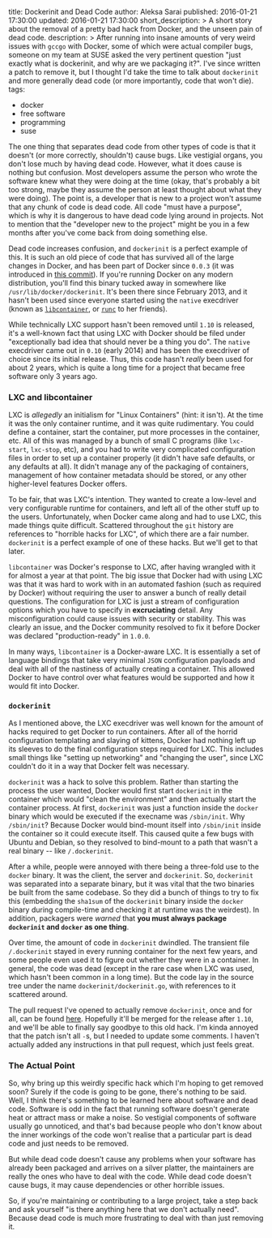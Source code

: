 title: Dockerinit and Dead Code
author: Aleksa Sarai
published: 2016-01-21 17:30:00
updated: 2016-01-21 17:30:00
short_description: >
  A short story about the removal of a pretty bad hack from Docker, and the
  unseen pain of dead code.
description: >
  After running into insane amounts of very weird issues with `gccgo` with Docker,
  some of which were actual compiler bugs, someone on my team at SUSE asked the
  very pertinent question "just exactly what is dockerinit, and why are we packaging
  it?". I've since written a patch to remove it, but I thought I'd take the time
  to talk about `dockerinit` and more generally dead code (or more importantly,
  code that won't die).
tags:
  - docker
  - free software
  - programming
  - suse

The one thing that separates dead code from other types of code is that it doesn't
(or more correctly, shouldn't) cause bugs. Like vestigial organs, you don't lose
much by having dead code. However, what it does cause is nothing but confusion.
Most developers assume the person who wrote the software knew what they were doing
at the time (okay, that's probably a bit too strong, maybe they assume the person
at least thought about what they were doing). The point is, a developer that is
new to a project won't assume that any chunk of code is dead code. All code "must
have a purpose", which is why it is dangerous to have dead code lying around in
projects. Not to mention that the "developer new to the project" might be you in
a few months after you've come back from doing something else.

Dead code increases confusion, and `dockerinit` is a perfect example of this. It
is such an old piece of code that has survived all of the large changes in Docker,
and has been part of Docker since `0.0.3` (it was introduced in [this commit][dockerinit]).
If you're running Docker on any modern distribution, you'll find this binary
tucked away in somewhere like `/usr/lib/docker/dockerinit`. It's been there since
February 2013, and it hasn't been used since everyone started using the `native`
execdriver (known as [`libcontainer`][libcontainer], or [`runc`][runc] to her
friends).

While technically LXC support hasn't been removed until `1.10` is released, it's
a well-known fact that using LXC with Docker should be filed under "exceptionally
bad idea that should never be a thing you do". The `native` execdriver came out
in `0.10` (early 2014) and has been the execdriver of choice since its initial
release. Thus, this code hasn't *really* been used for about 2 years, which is
quite a long time for a project that became free software only 3 years ago.

[dockerinit]: https://github.com/docker/docker/commit/58a22942602f9035a1ed44c65ae2c501420600a3
[libcontainer]: https://github.com/docker/libcontainer
[runc]: https://github.com/opencontainers/runc

### LXC and libcontainer ###

LXC is *allegedly* an initialism for "Linux Containers" (hint: it isn't). At the
time it was the only container runtime, and it was quite rudimentary. You could
define a container, start the container, put more processes in the container, etc.
All of this was managed by a bunch of small C programs (like `lxc-start`,
`lxc-stop`, etc), and you had to write very complicated configuration files in
order to set up a container properly (it didn't have safe defaults, or any defaults
at all). It didn't manage any of the packaging of containers, management of how
container metadata should be stored, or any other higher-level features Docker
offers.

To be fair, that was LXC's intention. They wanted to create a low-level and very
configurable runtime for containers, and left all of the other stuff up to the
users. Unfortunately, when Docker came along and had to use LXC, this made things
quite difficult. Scattered throughout the `git` history are references to
"horrible hacks for LXC", of which there are a fair number. `dockerinit` is a
perfect example of one of these hacks. But we'll get to that later.

`libcontainer` was Docker's response to LXC, after having wrangled with it for
almost a year at that point. The big issue that Docker had with using LXC was that
it was hard to work with in an automated fashion (such as required by Docker)
without requiring the user to answer a bunch of really detail questions. The
configuration for LXC is just a stream of configuration options which you have
to specify in **excruciating** detail. Any misconfiguration could cause issues
with security or stability. This was clearly an issue, and the Docker community
resolved to fix it before Docker was declared "production-ready" in `1.0.0`.

In many ways, `libcontainer` is a Docker-aware LXC. It is essentially a set of
language bindings that take very minimal `JSON` configuration payloads and deal
with all of the nastiness of actually creating a container. This allowed Docker
to have control over what features would be supported and how it would fit into
Docker.

### `dockerinit` ###

As I mentioned above, the LXC execdriver was well known for the amount of hacks
required to get Docker to run containers. After all of the horrid configuration
templating and slaying of kittens, Docker had nothing left up its sleeves to do
the final configuration steps required for LXC. This includes small things like
"setting up networking" and "changing the user", since LXC couldn't do it in a
way that Docker felt was necessary.

`dockerinit` was a hack to solve this problem. Rather than starting the process
the user wanted, Docker would first start `dockerinit` in the container which
would "clean the environment" and then actually start the container process. At
first, `dockerinit` was just a function inside the `docker` binary which would
be executed if the execname was `/sbin/init`. Why `/sbin/init`? Because Docker
would bind-mount itself into `/sbin/init` inside the container so it could execute
itself. This caused quite a few bugs with Ubuntu and Debian, so they resolved to
bind-mount to a path that wasn't a real binary -- like `/.dockerinit`.

After a while, people were annoyed with there being a three-fold use to the
`docker` binary. It was the client, the server and `dockerinit`. So, `dockerinit`
was separated into a separate binary, but it was vital that the two binaries be
built from the same codebase. So they did a bunch of things to try to fix this
(embedding the `sha1sum` of the `dockerinit` binary inside the `docker` binary
during compile-time and checking it at runtime was the weirdest). In addition,
packagers were *warned* that **you must always package `dockerinit` and `docker`
as one thing**.

Over time, the amount of code in `dockerinit` dwindled. The transient file
`/.dockerinit` stayed in every running container for the next few years, and
some people even used it to figure out whether they were in a container. In
general, the code was dead (except in the rare case when LXC was used, which
hasn't been common in a long time). But the code lay in the source tree under
the name `dockerinit/dockerinit.go`, with references to it scattered around.

The pull request I've opened to actually remove `dockerinit`, once and for all,
can be found [here][purge-dockerinit]. Hopefully it'll be merged for the release
after `1.10`, and we'll be able to finally say goodbye to this old hack. I'm kinda
annoyed that the patch isn't all `-`s, but I needed to update some comments. I
haven't actually added any instructions in that pull request, which just feels
great.

[purge-dockerinit]: https://github.com/docker/docker/pull/19490

### The Actual Point ###

So, why bring up this weirdly specific hack which I'm hoping to get removed soon?
Surely if the code is going to be gone, there's nothing to be said. Well, I think
there's something to be learned here about software and dead code. Software is
odd in the fact that running software doesn't generate heat or attract mass or
make a noise. So vestigial components of software usually go unnoticed, and that's
bad because people who don't know about the inner workings of the code won't
realise that a particular part is dead code and just needs to be removed.

But while dead code doesn't cause any problems when your software has already
been packaged and arrives on a silver platter, the maintainers are really the ones
who have to deal with the code. While dead code doesn't cause bugs, it may cause
dependencies or other horrible issues.

So, if you're maintaining or contributing to a large project, take a step back
and ask yourself "is there anything here that we don't actually need". Because
dead code is much more frustrating to deal with than just removing it.
